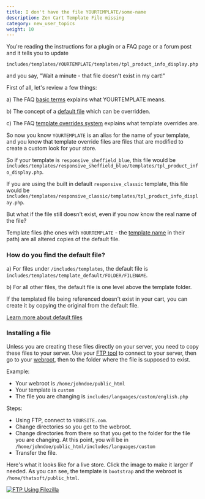 ```yaml
---
title: I don't have the file YOURTEMPLATE/some-name
description: Zen Cart Template File missing 
category: new_user_topics
weight: 10
---
```


You're reading the instructions for a plugin or a FAQ page or a forum post
and it tells you to update 

```
includes/templates/YOURTEMPLATE/templates/tpl_product_info_display.php
```

and you say, "Wait a minute - that file doesn't exist in my cart!" 

First of all, let's review a few things: 

a) The FAQ [basic terms](/user/first_steps/basic_terms/) explains what YOURTEMPLATE means. 

b) The concept of a [default file](/user/first_steps/overrides) which can be overridden. 

c) The FAQ [template overrides system](/user/template/template_overrides/) explains what template overrides are.


So now you know `YOURTEMPLATE` is an alias for the name of your template,
and you know that template override files are files that are modified 
to create a custom look for your store. 

So if your template is `responsive_sheffield_blue`, this file would be 
`includes/templates/responsive_sheffield_blue/templates/tpl_product_info_display.php`. 

If you are using the built in default `responsive_classic` template, 
this file would be `includes/templates/responsive_classic/templates/tpl_product_info_display.php`. 

But what if the file still doesn't exist, even if you now know the real 
name of the file? 

Template files (the ones with `YOURTEMPLATE` - the [template name](/user/first_steps/basic_terms/#yourtemplate) in their path) are all
altered copies of the default file.

### How do you find the default file? 

a) For files under `/includes/templates`, the default file is `includes/templates/template_default/FOLDER/FILENAME`. 

b) For all other files, the default file is one level above the template folder. 

If the templated file being referenced doesn't exist in your cart, you can 
create it by copying the original from the default file. 

[Learn more about default files](/user/first_steps/overrides/#default-files) 

### Installing a file

Unless you are creating these files directly on your server, 
you need to copy these files to your server.  Use your 
[FTP tool](/user/first_steps/useful_tools/#ftp-tools) to connect to your server, then go to your [webroot](/user/first_steps/how_do_i_install#what-is-my-webroot),
then to the folder where the file is supposed to exist. 

Example: 

- Your webroot is `/home/johndoe/public_html`
- Your template is `custom`
- The file you are changing is `includes/languages/custom/english.php`

Steps: 

- Using FTP, connect to `YOURSITE.com`.  
- Change directories so you get to the webroot.  
- Change directories from there so that you get to the folder for the file you are changing.  At this point, you will be in `/home/johndoe/public_html/includes/languages/custom`
- Transfer the file.

Here's what it looks like for a live store.  Click the image to make it larger if needed.  As you can see, the template is `bootstrap` and the webroot is `/home/thatsoft/public_html`.

<a href="/images/ftp_using_filezilla.png">
<img src="/images/ftp_using_filezilla.png" alt="FTP Using Filezilla" />
</a>

